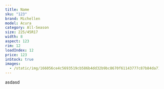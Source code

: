 ```yaml
---
title: Name
sku: "123"
brand: Michellen
model: Acura
category: All-Season
size: 225/45R17
width: 8
aspect: 123
rim: 12
loadIndex: 12
price: 123
inStock: true
images:
  - /static/img/166056ce4c5693519cb586b4dd32b9bc8670f61143777c87b84da7145dfdc9fc.jpg
---
```


a﻿sdasd
